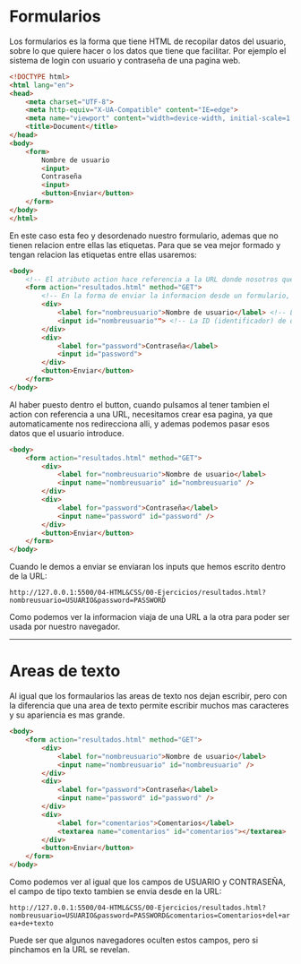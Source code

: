 # Formularios

Los formularios es la forma que tiene HTML de recopilar datos del usuario, sobre lo que quiere hacer o los datos que tiene que facilitar. Por ejemplo el sistema de login con usuario y contraseña de una pagina web. 
```html
<!DOCTYPE html>
<html lang="en">
<head>
    <meta charset="UTF-8">
    <meta http-equiv="X-UA-Compatible" content="IE=edge">
    <meta name="viewport" content="width=device-width, initial-scale=1.0">
    <title>Document</title>
</head>
<body>
    <form>
        Nombre de usuario
        <input>
        Contraseña
        <input>
        <button>Enviar</button>
    </form>
</body>
</html>
```

En este caso esta feo y desordenado nuestro formulario, ademas que no tienen relacion entre ellas las etiquetas. Para que se vea mejor formado y tengan relacion las etiquetas entre ellas usaremos: 
```html
<body>
    <!-- El atributo action hace referencia a la URL donde nosotros queremos enviar este formulario -->
    <form action="resultados.html" method="GET">
        <!-- En la forma de enviar la informacion desde un formulario, tenemos 2 methods, el GET que es el que pueden gestionar nuestros navegadores y el POST que seria para enviar esta informacion a un servidor -->
        <div>
            <label for="nombreusuario">Nombre de usuario</label> <!-- La etiqueta label se utiliza para designar un nombre al campo del formulario, ademas que se vinculan mediante FOR (para quien va) -->
            <input id="nombreusuario""> <!-- La ID (identificador) de quien esta relacionado -->
        </div>
        <div>
            <label for="password">Contraseña</label>
            <input id="password">
        </div>
        <button>Enviar</button>
    </form>
</body>
```

Al haber puesto dentro el button, cuando pulsamos al tener tambien el action con referencia a una URL, necesitamos crear esa pagina, ya que automaticamente nos redirecciona alli, y ademas podemos pasar esos datos que el usuario introduce.
```html
<body>
    <form action="resultados.html" method="GET">
        <div>
            <label for="nombreusuario">Nombre de usuario</label> 
            <input name="nombreusuario" id="nombreusuario" /> 
        </div>
        <div>
            <label for="password">Contraseña</label>
            <input name="password" id="password" />
        </div>
        <button>Enviar</button>
    </form>
</body>
```

Cuando le demos a enviar se enviaran los inputs que hemos escrito dentro de la URL: 

```http://127.0.0.1:5500/04-HTML&CSS/00-Ejercicios/resultados.html?nombreusuario=USUARIO&password=PASSWORD```

Como podemos ver la informacion viaja de una URL a la otra para poder ser usada por nuestro navegador.

---

# Areas de texto

Al igual que los formaularios las areas de texto nos dejan escribir, pero con la diferencia que una area de texto permite escribir muchos mas caracteres y su apariencia es mas grande. 

```html
<body>
    <form action="resultados.html" method="GET">
        <div>
            <label for="nombreusuario">Nombre de usuario</label> 
            <input name="nombreusuario" id="nombreusuario" /> 
        </div>
        <div>
            <label for="password">Contraseña</label>
            <input name="password" id="password" />
        </div>
        <div>
            <label for="comentarios">Comentarios</label>
            <textarea name="comentarios" id="comentarios"></textarea>
        </div>
        <button>Enviar</button>
    </form>
</body>
```

Como podemos ver al igual que los campos de USUARIO y CONTRASEÑA, el campo de tipo texto tambien se envia desde en la URL:

```http://127.0.0.1:5500/04-HTML&CSS/00-Ejercicios/resultados.html?nombreusuario=USUARIO&password=PASSWORD&comentarios=Comentarios+del+area+de+texto```

Puede ser que algunos navegadores oculten estos campos, pero si pinchamos en la URL se revelan. 
